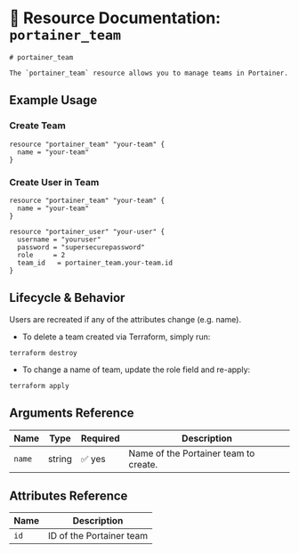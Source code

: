 # 👥 **Resource Documentation: `portainer_team`**

```hcl
# portainer_team

The `portainer_team` resource allows you to manage teams in Portainer.

```

## Example Usage

### Create Team

```hcl
resource "portainer_team" "your-team" {
  name = "your-team"
}
```

### Create User in Team
```hcl
resource "portainer_team" "your-team" {
  name = "your-team"
}

resource "portainer_user" "your-user" {
  username = "youruser"
  password = "supersecurepassword"
  role     = 2
  team_id   = portainer_team.your-team.id
}
```
## Lifecycle & Behavior

Users are recreated if any of the attributes change (e.g. name).

- To delete a team created via Terraform, simply run:
```hcl
terraform destroy
```

- To change a name of team, update the role field and re-apply:
```hcl
terraform apply
```

## Arguments Reference

| Name        | Type    | Required                  | Description                                                                 |
|-------------|---------|---------------------------|-----------------------------------------------------------------------------|
| `name`      | string  | ✅ yes                    | Name of the Portainer team to create.                                       |

## Attributes Reference

| Name | Description              |
|------|--------------------------|
| `id` | ID of the Portainer team |
